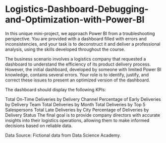 # Logistics-Dashboard-Debugging-and-Optimization-with-Power-BI

In this unique mini-project, we approach Power BI from a troubleshooting perspective. You are provided with a dashboard filled with errors and inconsistencies, and your task is to deconstruct it and deliver a professional analysis, using the skills developed throughout the course.

The business scenario involves a logistics company that requested a dashboard to understand the efficiency of its product delivery process. However, the initial dashboard, developed by someone with limited Power BI knowledge, contains several errors. Your role is to identify, justify, and correct these issues to present an optimized version of the dashboard.

The dashboard should display the following KPIs:

Total On-Time Deliveries by Delivery Channel
Percentage of Early Deliveries by Delivery Team
Total Deliveries by Month
Total Deliveries by Top 5 Salespersons
Total Late Deliveries by City
Percentage of Deliveries by Delivery Status
The final goal is to provide company directors with accurate insights into their logistics operations, allowing them to make informed decisions based on reliable data.

Data Source: Fictional data from Data Science Academy.
